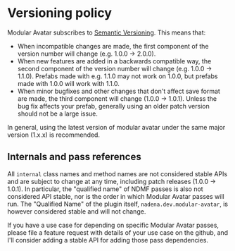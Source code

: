 ﻿---
sidebar_position: 1
---

# Versioning policy

Modular Avatar subscribes to [Semantic Versioning](https://semver.org/). This means that:

* When incompatible changes are made, the first component of the version number will change (e.g. 1.0.0 -> 2.0.0).
* When new features are added in a backwards compatible way, the second component of the version number will change (e.g. 1.0.0 -> 1.1.0). Prefabs made with e.g. 1.1.0 may not work on 1.0.0, but prefabs made with 1.0.0 will work with 1.1.0.
* When minor bugfixes and other changes that don't affect save format are made, the third component will change (1.0.0 -> 1.0.1). Unless the bug fix affects your prefab, generally using an older patch version should not be a large issue.

In general, using the latest version of modular avatar under the same major version (1.x.x) is recommended.

## Internals and pass references

All `internal` class names and method names are not considered stable APIs and are subject to change at any time,
including patch releases (1.0.0 -> 1.0.1). In particular, the "qualified name" of NDMF passes is also not considered
API stable, nor is the order in which Modular Avatar passes will run. The "Qualified Name" of the plugin itself, 
`nadena.dev.modular-avatar`, is however considered stable and will not change.

If you have a use case for depending on specific Modular Avatar passes, please file a feature request with details of
your use case on the github, and I'll consider adding a stable API for adding those pass dependencies.